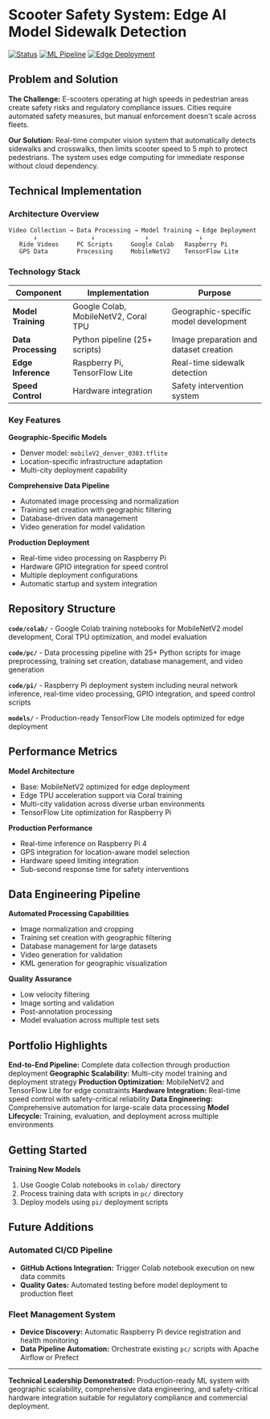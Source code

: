 # Scooter Safety System: Edge AI Model Sidewalk Detection

[![Status](https://img.shields.io/badge/Status-Production%20Ready-green)](https://github.com/T-Py-T/SideWalkDetection)
[![ML Pipeline](https://img.shields.io/badge/ML%20Pipeline-Complete-blue)](https://github.com/T-Py-T/SideWalkDetection)
[![Edge Deployment](https://img.shields.io/badge/Edge%20Deployment-Raspberry%20Pi-orange)](https://github.com/T-Py-T/SideWalkDetection)

## Problem and Solution

**The Challenge:** E-scooters operating at high speeds in pedestrian areas create safety risks and regulatory compliance issues. Cities require automated safety measures, but manual enforcement doesn't scale across fleets.

**Our Solution:** Real-time computer vision system that automatically detects sidewalks and crosswalks, then limits scooter speed to 5 mph to protect pedestrians. The system uses edge computing for immediate response without cloud dependency.

## Technical Implementation

### Architecture Overview
```
Video Collection → Data Processing → Model Training → Edge Deployment
       ↓               ↓              ↓              ↓
   Ride Videos     PC Scripts     Google Colab   Raspberry Pi
   GPS Data        Processing     MobileNetV2    TensorFlow Lite
```

### Technology Stack

| Component | Implementation | Purpose |
|-----------|---------------|---------|
| **Model Training** | Google Colab, MobileNetV2, Coral TPU | Geographic-specific model development |
| **Data Processing** | Python pipeline (25+ scripts) | Image preparation and dataset creation |
| **Edge Inference** | Raspberry Pi, TensorFlow Lite | Real-time sidewalk detection |
| **Speed Control** | Hardware integration | Safety intervention system |

### Key Features

**Geographic-Specific Models**
- Denver model: `mobileV2_denver_0303.tflite`
- Location-specific infrastructure adaptation
- Multi-city deployment capability

**Comprehensive Data Pipeline**
- Automated image processing and normalization
- Training set creation with geographic filtering
- Database-driven data management
- Video generation for model validation

**Production Deployment**
- Real-time video processing on Raspberry Pi
- Hardware GPIO integration for speed control
- Multiple deployment configurations
- Automatic startup and system integration

## Repository Structure

**`code/colab/`** - Google Colab training notebooks for MobileNetV2 model development, Coral TPU optimization, and model evaluation

**`code/pc/`** - Data processing pipeline with 25+ Python scripts for image preprocessing, training set creation, database management, and video generation

**`code/pi/`** - Raspberry Pi deployment system including neural network inference, real-time video processing, GPIO integration, and speed control scripts

**`models/`** - Production-ready TensorFlow Lite models optimized for edge deployment

## Performance Metrics

**Model Architecture**
- Base: MobileNetV2 optimized for edge deployment
- Edge TPU acceleration support via Coral training
- Multi-city validation across diverse urban environments
- TensorFlow Lite optimization for Raspberry Pi

**Production Performance**
- Real-time inference on Raspberry Pi 4
- GPS integration for location-aware model selection
- Hardware speed limiting integration
- Sub-second response time for safety interventions

## Data Engineering Pipeline

**Automated Processing Capabilities**
- Image normalization and cropping
- Training set creation with geographic filtering
- Database management for large datasets
- Video generation for validation
- KML generation for geographic visualization

**Quality Assurance**
- Low velocity filtering
- Image sorting and validation
- Post-annotation processing
- Model evaluation across multiple test sets

## Portfolio Highlights

**End-to-End Pipeline:** Complete data collection through production deployment
**Geographic Scalability:** Multi-city model training and deployment strategy
**Production Optimization:** MobileNetV2 and TensorFlow Lite for edge constraints
**Hardware Integration:** Real-time speed control with safety-critical reliability
**Data Engineering:** Comprehensive automation for large-scale data processing
**Model Lifecycle:** Training, evaluation, and deployment across multiple environments

## Getting Started

**Training New Models**
1. Use Google Colab notebooks in `colab/` directory
2. Process training data with scripts in `pc/` directory
3. Deploy models using `pi/` deployment scripts

## Future Additions

### Automated CI/CD Pipeline
- **GitHub Actions Integration:** Trigger Colab notebook execution on new data commits
- **Quality Gates:** Automated testing before model deployment to production fleet

### Fleet Management System
- **Device Discovery:** Automatic Raspberry Pi device registration and health monitoring
- **Data Pipeline Automation:** Orchestrate existing `pc/` scripts with Apache Airflow or Prefect

---

**Technical Leadership Demonstrated:** Production-ready ML system with geographic scalability, comprehensive data engineering, and safety-critical hardware integration suitable for regulatory compliance and commercial deployment.

<!--
## Deployment Options
- Standard demo: `./run_scooter`
- Speed limiting: `./run_scooter_limit_speed`
-->
